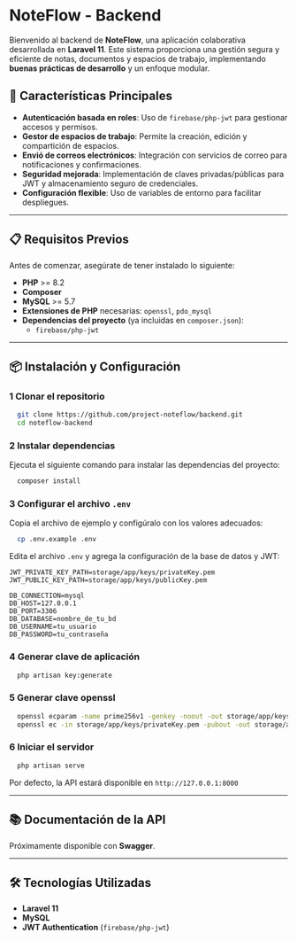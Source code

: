 # NoteFlow - Backend

Bienvenido al backend de **NoteFlow**, una aplicación colaborativa desarrollada en **Laravel 11**. Este sistema proporciona una gestión segura y eficiente de notas, documentos y espacios de trabajo, implementando **buenas prácticas de desarrollo** y un enfoque modular.

## 🚀 Características Principales

- **Autenticación basada en roles**: Uso de `firebase/php-jwt` para gestionar accesos y permisos.
- **Gestor de espacios de trabajo**: Permite la creación, edición y compartición de espacios.
- **Envió de correos electrónicos**: Integración con servicios de correo para notificaciones y confirmaciones.
- **Seguridad mejorada**: Implementación de claves privadas/públicas para JWT y almacenamiento seguro de credenciales.
- **Configuración flexible**: Uso de variables de entorno para facilitar despliegues.

---

## 📋 Requisitos Previos

Antes de comenzar, asegúrate de tener instalado lo siguiente:

- **PHP** >= 8.2
- **Composer**
- **MySQL** >= 5.7
- **Extensiones de PHP** necesarias: `openssl`, `pdo_mysql`
- **Dependencias del proyecto** (ya incluidas en `composer.json`):
  - `firebase/php-jwt`

---

## 📦 Instalación y Configuración

### 1 Clonar el repositorio
```bash
  git clone https://github.com/project-noteflow/backend.git
  cd noteflow-backend
```

### 2 Instalar dependencias
Ejecuta el siguiente comando para instalar las dependencias del proyecto:
```bash
  composer install
```

### 3 Configurar el archivo `.env`
Copia el archivo de ejemplo y configúralo con los valores adecuados:
```bash
  cp .env.example .env
```
Edita el archivo `.env` y agrega la configuración de la base de datos y JWT:
```env
JWT_PRIVATE_KEY_PATH=storage/app/keys/privateKey.pem
JWT_PUBLIC_KEY_PATH=storage/app/keys/publicKey.pem

DB_CONNECTION=mysql
DB_HOST=127.0.0.1
DB_PORT=3306
DB_DATABASE=nombre_de_tu_bd
DB_USERNAME=tu_usuario
DB_PASSWORD=tu_contraseña
```

### 4 Generar clave de aplicación
```bash
  php artisan key:generate
```
### 5 Generar clave openssl
```bash
  openssl ecparam -name prime256v1 -genkey -noout -out storage/app/keys/privateKey.pem
  openssl ec -in storage/app/keys/privateKey.pem -pubout -out storage/app/keys/publicKey.pem
```
### 6 Iniciar el servidor
```bash
  php artisan serve
```
Por defecto, la API estará disponible en `http://127.0.0.1:8000`

---

## 📚 Documentación de la API
Próximamente disponible con **Swagger**.

---

## 🛠️ Tecnologías Utilizadas
- **Laravel 11**
- **MySQL**
- **JWT Authentication** (`firebase/php-jwt`)
